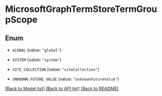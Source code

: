 # MicrosoftGraphTermStoreTermGroupScope

## Enum


* `GLOBAL` (value: `"global"`)

* `SYSTEM` (value: `"system"`)

* `SITE_COLLECTION` (value: `"siteCollection"`)

* `UNKNOWN_FUTURE_VALUE` (value: `"unknownFutureValue"`)


[[Back to Model list]](../README.md#documentation-for-models) [[Back to API list]](../README.md#documentation-for-api-endpoints) [[Back to README]](../README.md)


